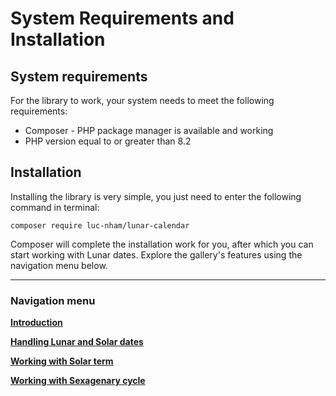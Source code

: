# System Requirements and Installation
## System requirements
For the library to work, your system needs to meet the following requirements:
- Composer - PHP package manager is available and working
- PHP version equal to or greater than 8.2
## Installation
Installing the library is very simple, you just need to enter the following command in terminal:

```
composer require luc-nham/lunar-calendar
```

Composer will complete the installation work for you, after which you can start working with Lunar dates. Explore the gallery's features using the navigation menu below.

---
### Navigation menu
**[Introduction](./1.Introduction.md)**

**[Handling Lunar and Solar dates](./3.LunarDateTime.md)**

**[Working with Solar term](./4.SolarTermSystem.md)**

**[Working with Sexagenary cycle](./5.SexagenarySystem.md)**
